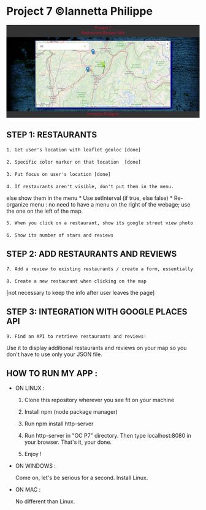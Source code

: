 # Project 7 ©Iannetta Philippe 

![Alt text](./site-screenshot-2.png "Screenshot 1")

## STEP 1: RESTAURANTS

	1. Get user's location with leaflet geoloc [done]

	2. Specific color marker on that location  [done]

	3. Put focus on user's location [done]

	4. If restaurants aren't visible, don't put them in the menu.
   else show them in the menu 
   	* Use setInterval (if true, else false)
   	* Re-organize menu : no need to have a menu on the right of the webage;
   use the one on the left of the map.

	5. When you click on a restaurant, show its google street view photo

	6. Show its number of stars and reviews

## STEP 2: ADD RESTAURANTS AND REVIEWS

	7. Add a review to existing restaurants / create a form, essentially

	8. Create a new restaurant when clicking on the map
[not necessary to keep the info after user leaves the page]

## STEP 3: INTEGRATION WITH GOOGLE PLACES API

	9. Find an API to retrieve restaurants and reviews! 
Use it to display additional restaurants and reviews 
on your map so you don't have to use only your JSON file. 

## HOW TO RUN MY APP :

* ON LINUX : 

	1. Clone this repository wherever you see fit on your machine

	2. Install npm (node package manager)

	3. Run npm install http-server

	4. Run http-server in "OC P7" directory. Then type localhost:8080 in your browser.
That's it, your done. 

	5. Enjoy !

* ON WINDOWS :

	Come on, let's be serious for a second. Install Linux.

* ON MAC :

	No different than Linux.
